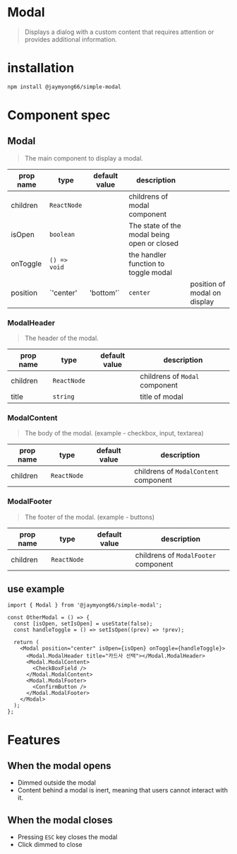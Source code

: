 # Modal

> Displays a dialog with a custom content that requires attention or provides additional information.

# installation

```bash
npm install @jaymyong66/simple-modal
```

# Component spec

## Modal

> The main component to display a modal.

| prop name | type         | default value | description                                 |                              |
| --------- | ------------ | ------------- | ------------------------------------------- | ---------------------------- |
| children  | `ReactNode`  |               | childrens of modal component                |
| isOpen    | `boolean`    |               | The state of the modal being open or closed |
| onToggle  | `() => void` |               | the handler function to toggle modal        |
| position  | `'center'    | 'bottom'`     | `center`                                    | position of modal on display |

### ModalHeader

> The header of the modal.

| prop name | type        | default value | description                    |
| --------- | ----------- | ------------- | ------------------------------ |
| children  | `ReactNode` |               | childrens of `Modal` component |
| title     | `string`    |               | title of modal                 |

### ModalContent

> The body of the modal. (example - checkbox, input, textarea)

| prop name | type        | default value | description                           |
| --------- | ----------- | ------------- | ------------------------------------- |
| children  | `ReactNode` |               | childrens of `ModalContent` component |

### ModalFooter

> The footer of the modal. (example - buttons)

| prop name | type        | default value | description                          |
| --------- | ----------- | ------------- | ------------------------------------ |
| children  | `ReactNode` |               | childrens of `ModalFooter` component |

## use example

```tsx
import { Modal } from '@jaymyong66/simple-modal';

const OtherModal = () => {
  const [isOpen, setIsOpen] = useState(false);
  const handleToggle = () => setIsOpen((prev) => !prev);

  return (
    <Modal position="center" isOpen={isOpen} onToggle={handleToggle}>
      <Modal.ModalHeader title="카드사 선택"></Modal.ModalHeader>
      <Modal.ModalContent>
        <CheckBoxField />
      </Modal.ModalContent>
      <Modal.ModalFooter>
        <ConfirmButton />
      </Modal.ModalFooter>
    </Modal>
  );
};
```

# Features

## When the modal opens

- Dimmed outside the modal
- Content behind a modal is inert, meaning that users cannot interact with it.

## When the modal closes

- Pressing `ESC` key closes the modal
- Click dimmed to close
